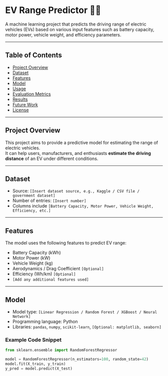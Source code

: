 # EV Range Predictor 🚗🔋

A machine learning project that predicts the driving range of electric vehicles (EVs) based on various input features such as battery capacity, motor power, vehicle weight, and efficiency parameters.

---

## Table of Contents
- [Project Overview](#project-overview)
- [Dataset](#dataset)
- [Features](#features)
- [Model](#model)
- [Usage](#usage)
- [Evaluation Metrics](#evaluation-metrics)
- [Results](#results)
- [Future Work](#future-work)
- [License](#license)

---

## Project Overview
This project aims to provide a predictive model for estimating the range of electric vehicles.  
It can help users, manufacturers, and enthusiasts **estimate the driving distance** of an EV under different conditions.

---

## Dataset
- Source: `[Insert dataset source, e.g., Kaggle / CSV file / government dataset]`
- Number of entries: `[Insert number]`
- Columns include `[Battery Capacity, Motor Power, Vehicle Weight, Efficiency, etc.]`

---

## Features
The model uses the following features to predict EV range:
- Battery Capacity (kWh)
- Motor Power (kW)
- Vehicle Weight (kg)
- Aerodynamics / Drag Coefficient `[Optional]`
- Efficiency (Wh/km) `[Optional]`
- `[Add any additional features used]`

---

## Model
- Model type: `[Linear Regression / Random Forest / XGBoost / Neural Network]`
- Programming language: Python
- Libraries: `pandas`, `numpy`, `scikit-learn`, `[Optional: matplotlib, seaborn]`

### Example Code Snippet
```python
from sklearn.ensemble import RandomForestRegressor

model = RandomForestRegressor(n_estimators=100, random_state=42)
model.fit(X_train, y_train)
y_pred = model.predict(X_test)
```
